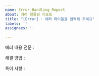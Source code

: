 ```yaml
---
name: Error Handling Report
about: 에러 핸들링 리포트
title: "[Error] : 에러 타이틀을 입력해 주세요"
labels: ''
assignees: ''

---
```


에러 내용 전문 : 

해결 방법 : 

특이 사항 :
